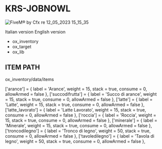 # KRS-JOBNOWL
![FiveM® by Cfx re 12_05_2023 15_15_35](https://github.com/KRS-KAROS/KRS-JOBNOWL/assets/131356071/0215d4fe-7486-45ba-92d7-52fe758c08bf)

Italian version
English version

* ox_inventory
* ox_target
* ox_lib

## ITEM PATH

ox_inventory/data/items

 ['arance'] = {
		label = 'Arance',
		weight = 15,
		stack = true,
		consume = 0,
		allowArmed = false
	},
	['succodifrutta'] = {
		label = 'Succo di arance',
		weight = 15,
		stack = true,
		consume = 0,
		allowArmed = false
	},
   ['latte'] = {
		label = 'Latte', 
		weight = 15,
		stack = true,
		consume = 0,
		allowArmed = false
	},
	['latte_lavorato'] = {
		label = 'Latte Lavorato', 
		weight = 15,
		stack = true,
		consume = 0,
		allowArmed = false
	},
  ['roccia'] = {
		label = 'Roccia', 
		weight = 15,
		stack = true,
		consume = 0,
		allowArmed = false
	},
	['minerale'] = {
		label = 'Minerale', 
		weight = 15,
		stack = true,
		consume = 0,
		allowArmed = false
	},
   ['troncodilegno'] = {
		label = 'Tronco di legno',
		weight = 50,
		stack = true,
		consume = 0,
		allowArmed = false
	},
    ['tavoledilegno'] = {
		label = 'Tavola di legno',
		weight = 50,
		stack = true,
		consume = 0,
		allowArmed = false
	},
